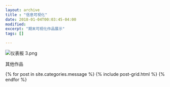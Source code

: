 ```yaml
---
layout: archive
title : "信息可视化"
date: 2018-01-04T00:03:45-04:00
modified:
excerpt: "期末可视化作品展示"
tags: []

---
```

![仪表板 3.png](https://i.loli.net/2018/01/07/5a51f8a0884f2.png)

其他作品
<div class="tiles">
{% for post in site.categories.message %}
  {% include post-grid.html %}
{% endfor %}
</div><!-- /.tiles 把所有categories 有 message 的列出來-->
